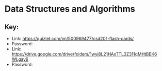 # Data Structures and Algorithms

## Key:
- Link: https://quizlet.com/vn/500969477/csd201-flash-cards/
- Password:
- Link: https://drive.google.com/drive/folders/1wyj8L21HAxTTL3Z311qMHtBEK6WLgay9
- Password:
